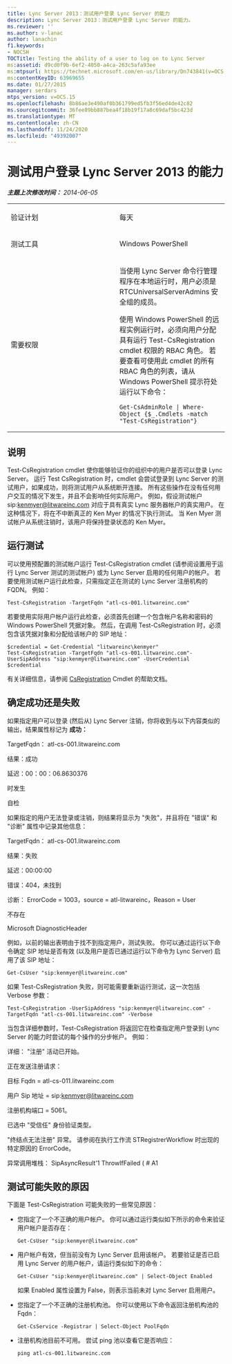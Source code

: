 ```yaml
---
title: Lync Server 2013：测试用户登录 Lync Server 的能力
description: Lync Server 2013：测试用户登录 Lync Server 的能力。
ms.reviewer: ''
ms.author: v-lanac
author: lanachin
f1.keywords:
- NOCSH
TOCTitle: Testing the ability of a user to log on to Lync Server
ms:assetid: d9cd0f9b-6ef2-4050-a4ca-263c5afa93ee
ms:mtpsurl: https://technet.microsoft.com/en-us/library/Dn743841(v=OCS.15)
ms:contentKeyID: 63969655
ms.date: 01/27/2015
manager: serdars
mtps_version: v=OCS.15
ms.openlocfilehash: 8b86ae3e490af0b361799ed5fb3f56ed4de42c82
ms.sourcegitcommit: 36fee89bb887bea4f18b19f17a8c69daf5bc423d
ms.translationtype: MT
ms.contentlocale: zh-CN
ms.lasthandoff: 11/24/2020
ms.locfileid: "49392007"
---
```

# <a name="testing-the-ability-of-a-user-to-log-on-to-lync-server-2013"></a>测试用户登录 Lync Server 2013 的能力

<div data-xmlns="http://www.w3.org/1999/xhtml">

<div class="topic" data-xmlns="http://www.w3.org/1999/xhtml" data-msxsl="urn:schemas-microsoft-com:xslt" data-cs="https://msdn.microsoft.com/">

<div data-asp="https://msdn2.microsoft.com/asp">



</div>

<div id="mainSection">

<div id="mainBody">

<span> </span>

_**主题上次修改时间：** 2014-06-05_


<table>
<colgroup>
<col style="width: 50%" />
<col style="width: 50%" />
</colgroup>
<tbody>
<tr class="odd">
<td><p>验证计划</p></td>
<td><p>每天</p></td>
</tr>
<tr class="even">
<td><p>测试工具</p></td>
<td><p>Windows PowerShell</p></td>
</tr>
<tr class="odd">
<td><p>需要权限</p></td>
<td><p>当使用 Lync Server 命令行管理程序在本地运行时，用户必须是 RTCUniversalServerAdmins 安全组的成员。</p>
<p>使用 Windows PowerShell 的远程实例运行时，必须向用户分配具有运行 Test-CsRegistration cmdlet 权限的 RBAC 角色。 若要查看可使用此 cmdlet 的所有 RBAC 角色的列表，请从 Windows PowerShell 提示符处运行以下命令：</p>
<pre><code>Get-CsAdminRole | Where-Object {$_.Cmdlets -match &quot;Test-CsRegistration&quot;}</code></pre></td>
</tr>
</tbody>
</table>


<div>

## <a name="description"></a>说明

Test-CsRegistration cmdlet 使你能够验证你的组织中的用户是否可以登录 Lync Server。 运行 Test CsRegistration 时，cmdlet 会尝试登录到 Lync Server 的测试用户，如果成功，则将测试用户从系统断开连接。 所有这些操作在没有任何用户交互的情况下发生，并且不会影响任何实际用户。 例如，假设测试帐户 sip:kenmyer@litwareinc.com 对应于具有真实 Lync 服务器帐户的真实用户。 在这种情况下，将在不中断真正的 Ken Myer 的情况下执行测试。 当 Ken Myer 测试帐户从系统注销时，该用户将保持登录状态的 Ken Myer。

</div>

<div>

## <a name="running-the-test"></a>运行测试

可以使用预配置的测试帐户运行 Test-CsRegistration cmdlet (请参阅设置用于运行 Lync Server 测试的测试帐户) 或为 Lync Server 启用的任何用户的帐户。 若要使用测试帐户运行此检查，只需指定正在测试的 Lync Server 注册机构的 FQDN。 例如：

    Test-CsRegistration -TargetFqdn "atl-cs-001.litwareinc.com"

若要使用实际用户帐户运行此检查，必须首先创建一个包含帐户名称和密码的 Windows PowerShell 凭据对象。 然后，在调用 Test-CsRegistration 时，必须包含该凭据对象和分配给该帐户的 SIP 地址：

    $credential = Get-Credential "litwareinc\kenmyer"
    Test-CsRegistration -TargetFqdn "atl-cs-001.litwareinc.com"-UserSipAddress "sip:kenmyer@litwareinc.com" -UserCredential $credential

有关详细信息，请参阅 [CsRegistration](https://docs.microsoft.com/powershell/module/skype/Test-CsRegistration) Cmdlet 的帮助文档。

</div>

<div>

## <a name="determining-success-or-failure"></a>确定成功还是失败

如果指定用户可以登录 (然后从) Lync Server 注销，你将收到与以下内容类似的输出，结果属性标记为 **成功：**

TargetFqdn： atl-cs-001.litwareinc.com

结果：成功

延迟：00：00：06.8630376

时发生

自检

如果指定的用户无法登录或注销，则结果将显示为 "失败"，并且将在 "错误" 和 "诊断" 属性中记录其他信息：

TargetFqdn： atl-cs-001.litwareinc.com

结果：失败

延迟：00:00:00

错误：404，未找到

诊断： ErrorCode = 1003，source = atl-litwareinc，Reason = User

不存在

Microsoft DiagnosticHeader

例如，以前的输出表明由于找不到指定用户，测试失败。 你可以通过运行以下命令确定 SIP 地址是否有效 (以及用户是否已通过运行以下命令为 Lync Server) 启用了该 SIP 地址：

    Get-CsUser "sip:kenmyer@litwareinc.com"

如果 Test-CsRegistration 失败，则可能需要重新运行测试，这一次包括 Verbose 参数：

    Test-CsRegistration -UserSipAddress "sip:kenmyer@litwareinc.com" -TargetFqdn "atl-cs-001.litwareinc.com" -Verbose

当包含详细参数时，Test-CsRegistration 将返回它在检查指定用户登录到 Lync Server 的能力时尝试的每个操作的分步帐户。 例如：

详细： "注册" 活动已开始。

正在发送注册请求：

目标 Fqdn = atl-cs-011.litwareinc.com

用户 Sip 地址 = sip:kenmyer@litwareinc.com

注册机构端口 = 5061。

已选中 "受信任" 身份验证类型。

"终结点无法注册" 异常。 请参阅在执行工作流 STRegistrerWorkflow 时出现的特定原因的 ErrorCode。

异常调用堆栈： SipAsyncResult'1 ThrowIfFailed ( # A1

</div>

<div>

## <a name="reasons-why-the-test-might-have-failed"></a>测试可能失败的原因

下面是 Test-CsRegistration 可能失败的一些常见原因：

  - 您指定了一个不正确的用户帐户。 你可以通过运行类似如下所示的命令来验证用户帐户是否存在：
    
        Get-CsUser "sip:kenmyer@litwareinc.com"

  - 用户帐户有效，但当前没有为 Lync Server 启用该帐户。 若要验证是否已启用 Lync Server 的用户帐户，请运行类似如下的命令：
    
        Get-CsUser "sip:kenmyer@litwareinc.com" | Select-Object Enabled
    
    如果 Enabled 属性设置为 False，则表示当前未对 Lync Server 启用用户。

  - 您指定了一个不正确的注册机构池。 你可以使用以下命令返回注册机构池的 Fqdn：
    
        Get-CsService -Registrar | Select-Object PoolFqdn

  - 注册机构池目前不可用。 尝试 ping 池以查看它是否响应：
    
        ping atl-cs-001.litwareinc.com

</div>

</div>

<span> </span>

</div>

</div>

</div>

